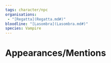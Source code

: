 ```yaml
---
tags: character/npc
organisations:
 - "[Regatta](Regatta.md#)"
bloodline: "[Lasombra](Lasombra.md#)"
species: Vampire
---
```

# Appearances/Mentions

